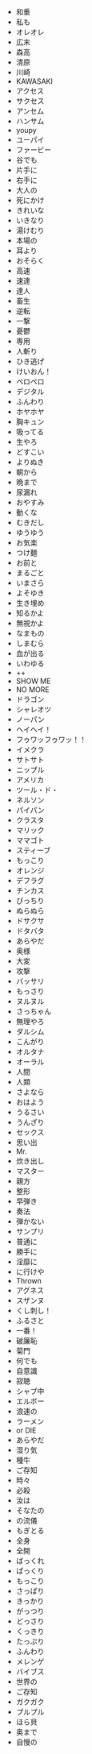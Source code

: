 * 和重
* 私も
* オレオレ
* 広末
* 森高
* 清原
* 川崎
* KAWASAKI
* アクセス
* サクセス
* アンセム
* ハンサム
* youpy
* ユーパイ
* ファービー
* 谷でも
* 片手に
* 右手に
* 大人の
* 死にかけ
* きれいな
* いきなり
* 湯けむり
* 本場の
* 耳より
* おそらく
* 高速
* 速達
* 達人
* 畜生
* 逆転
* 一撃
* 憂鬱
* 専用
* 人斬り
* ひき逃げ
* けいおん！
* ペロペロ
* デジタル
* ふんわり
* ホヤホヤ
* 胸キュン
* 吸ってる
* 生やろ
* どすこい
* よりぬき
* 朝から
* 晩まで
* 尿漏れ
* おやすみ
* 動くな
* むきだし
* ゆうゆう
* お気楽
* つけ麺
* お前と
* まるごと
* いまさら
* よそゆき
* 生き埋め
* 知るかよ
* 無視かよ
* なまもの
* しまむら
* 血が出る
* いわゆる
* ++
* SHOW ME
* NO MORE
* ドラゴン
* シャレオツ
* ノーパン
* ヘイヘイ！
* フゥワッフゥワッ！！
* イメクラ
* サトサト
* ニップル
* アメリカ
* ツール・ド・
* ネルソン
* パイパン
* クラスタ
* マリック
* ママゴト
* スティーブ
* もっこり
* オレンジ
* デフラグ
* チンカス
* びっちり
* ぬらぬら
* ドサクサ
* ドタバタ
* あらやだ
* 奥様
* 大変
* 攻撃
* バッサリ
* もっさり
* ヌルヌル
* さっちゃん
* 無理やろ
* ダルシム
* こんがり
* オルタナ
* オーラル
* 人間
* 人類
* さよなら
* おはよう
* うるさい
* うんざり
* セックス
* 思い出
* Mr.
* 炊き出し
* マスター
* 親方
* 整形
* 早弾き
* 奏法
* 弾かない
* サンプリ
* 普通に
* 勝手に
* 淫靡に
* に行けや
* Thrown
* アグネス
* スザンヌ
* くし刺し！
* ふるさと
* 一番！
* 破廉恥
* 菊門
* 何でも
* 自意識
* 寂聴
* シャブ中
* エルボー
* 浪速の
* ラーメン
*  or DIE
* あらやだ
* 湿り気
* 種牛
* ご存知
* 時々
* 必殺
* 汝は
* そなたの
* の流儀
* もぎとる
* 全身
* 全開
* ばっくれ
* ぱっくり
* もっこり
* さっぱり
* きっかり
* がっつり
* どっさり
* くっきり
* たっぷり
* ふんわり
* メレンゲ
* バイブス
* 世界の
* ご存知
* ガクガク
* プルプル
* ほら貝
* 奥まで
* 自慢の

